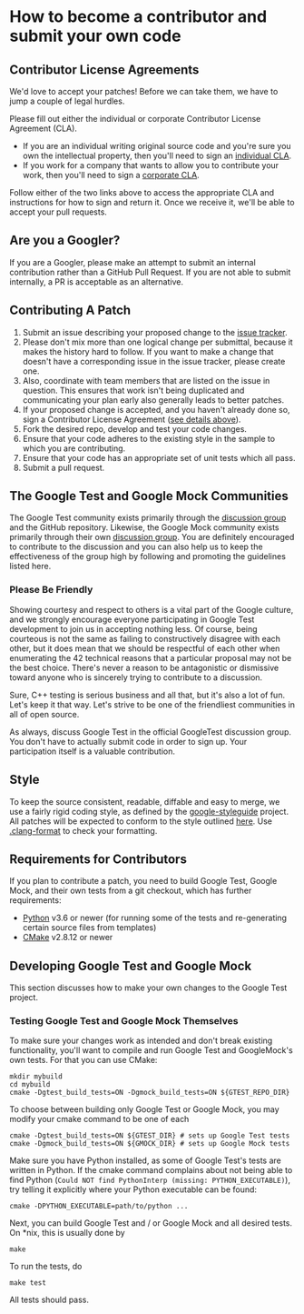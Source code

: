 # How to become a contributor and submit your own code

## Contributor License Agreements

We'd love to accept your patches! Before we can take them, we have to jump a
couple of legal hurdles.

Please fill out either the individual or corporate Contributor License Agreement
(CLA).

*   If you are an individual writing original source code and you're sure you
    own the intellectual property, then you'll need to sign an
    [individual CLA](https://developers.google.com/open-source/cla/individual).
*   If you work for a company that wants to allow you to contribute your work,
    then you'll need to sign a
    [corporate CLA](https://developers.google.com/open-source/cla/corporate).

Follow either of the two links above to access the appropriate CLA and
instructions for how to sign and return it. Once we receive it, we'll be able to
accept your pull requests.

## Are you a Googler?

If you are a Googler, please make an attempt to submit an internal contribution
rather than a GitHub Pull Request. If you are not able to submit internally, a
PR is acceptable as an alternative.

## Contributing A Patch

1.  Submit an issue describing your proposed change to the
    [issue tracker](https://github.com/google/googletest/issues).
2.  Please don't mix more than one logical change per submittal, because it
    makes the history hard to follow. If you want to make a change that doesn't
    have a corresponding issue in the issue tracker, please create one.
3.  Also, coordinate with team members that are listed on the issue in question.
    This ensures that work isn't being duplicated and communicating your plan
    early also generally leads to better patches.
4.  If your proposed change is accepted, and you haven't already done so, sign a
    Contributor License Agreement
    ([see details above](#contributor-license-agreements)).
5.  Fork the desired repo, develop and test your code changes.
6.  Ensure that your code adheres to the existing style in the sample to which
    you are contributing.
7.  Ensure that your code has an appropriate set of unit tests which all pass.
8.  Submit a pull request.

## The Google Test and Google Mock Communities

The Google Test community exists primarily through the
[discussion group](http://groups.google.com/group/googletestframework) and the
GitHub repository. Likewise, the Google Mock community exists primarily through
their own [discussion group](http://groups.google.com/group/googlemock). You are
definitely encouraged to contribute to the discussion and you can also help us
to keep the effectiveness of the group high by following and promoting the
guidelines listed here.

### Please Be Friendly

Showing courtesy and respect to others is a vital part of the Google culture,
and we strongly encourage everyone participating in Google Test development to
join us in accepting nothing less. Of course, being courteous is not the same as
failing to constructively disagree with each other, but it does mean that we
should be respectful of each other when enumerating the 42 technical reasons
that a particular proposal may not be the best choice. There's never a reason to
be antagonistic or dismissive toward anyone who is sincerely trying to
contribute to a discussion.

Sure, C++ testing is serious business and all that, but it's also a lot of fun.
Let's keep it that way. Let's strive to be one of the friendliest communities in
all of open source.

As always, discuss Google Test in the official GoogleTest discussion group. You
don't have to actually submit code in order to sign up. Your participation
itself is a valuable contribution.

## Style

To keep the source consistent, readable, diffable and easy to merge, we use a
fairly rigid coding style, as defined by the
[google-styleguide](https://github.com/google/styleguide) project. All patches
will be expected to conform to the style outlined
[here](https://google.github.io/styleguide/cppguide.html). Use
[.clang-format](https://github.com/google/googletest/blob/main/.clang-format) to
check your formatting.

## Requirements for Contributors

If you plan to contribute a patch, you need to build Google Test, Google Mock,
and their own tests from a git checkout, which has further requirements:

*   [Python](https://www.python.org/) v3.6 or newer (for running some of the
    tests and re-generating certain source files from templates)
*   [CMake](https://cmake.org/) v2.8.12 or newer

## Developing Google Test and Google Mock

This section discusses how to make your own changes to the Google Test project.

### Testing Google Test and Google Mock Themselves

To make sure your changes work as intended and don't break existing
functionality, you'll want to compile and run Google Test and GoogleMock's own
tests. For that you can use CMake:

    mkdir mybuild
    cd mybuild
    cmake -Dgtest_build_tests=ON -Dgmock_build_tests=ON ${GTEST_REPO_DIR}

To choose between building only Google Test or Google Mock, you may modify your
cmake command to be one of each

    cmake -Dgtest_build_tests=ON ${GTEST_DIR} # sets up Google Test tests
    cmake -Dgmock_build_tests=ON ${GMOCK_DIR} # sets up Google Mock tests

Make sure you have Python installed, as some of Google Test's tests are written
in Python. If the cmake command complains about not being able to find Python
(`Could NOT find PythonInterp (missing: PYTHON_EXECUTABLE)`), try telling it
explicitly where your Python executable can be found:

    cmake -DPYTHON_EXECUTABLE=path/to/python ...

Next, you can build Google Test and / or Google Mock and all desired tests. On
\*nix, this is usually done by

    make

To run the tests, do

    make test

All tests should pass.
